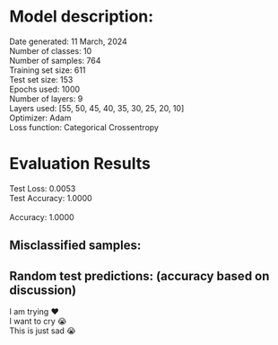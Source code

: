 # Model description:<br>
Date generated: 11 March, 2024<br>
Number of classes: 10<br>
Number of samples: 764<br>
Training set size: 611<br>
Test set size: 153<br>
Epochs used: 1000<br>
Number of layers: 9<br>
Layers used: [55, 50, 45, 40, 35, 30, 25, 20, 10]<br>
Optimizer: Adam<br>
Loss function: Categorical Crossentropy<br>
# Evaluation Results<br>
Test Loss: 0.0053<br>
Test Accuracy: 1.0000<br><br>
Accuracy: 1.0000

## Misclassified samples:<br>

## Random test predictions: (accuracy based on discussion)<br>
I am trying ❤️<br>
I want to cry 😭<br>
This is just sad 😭<br>
